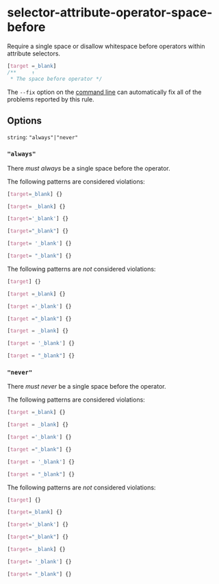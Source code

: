 # selector-attribute-operator-space-before

Require a single space or disallow whitespace before operators within attribute selectors.

```css
[target =_blank]
/**     ↑    
 * The space before operator */
```

The `--fix` option on the [command line](../../../docs/user-guide/cli.md#autofixing-errors) can automatically fix all of the problems reported by this rule.

## Options

`string`: `"always"|"never"`

### `"always"`

There *must always* be a single space before the operator.

The following patterns are considered violations:

```css
[target=_blank] {}
```

```css
[target= _blank] {}
```

```css
[target='_blank'] {}
```

```css
[target="_blank"] {}
```

```css
[target= '_blank'] {}
```

```css
[target= "_blank"] {}
```

The following patterns are *not* considered violations:

```css
[target] {}
```

```css
[target =_blank] {}
```

```css
[target ='_blank'] {}
```

```css
[target ="_blank"] {}
```

```css
[target = _blank] {}
```

```css
[target = '_blank'] {}
```

```css
[target = "_blank"] {}
```

### `"never"`

There *must never* be a single space before the operator.

The following patterns are considered violations:

```css
[target =_blank] {}
```

```css
[target = _blank] {}
```

```css
[target ='_blank'] {}
```

```css
[target ="_blank"] {}
```

```css
[target = '_blank'] {}
```

```css
[target = "_blank"] {}
```

The following patterns are *not* considered violations:

```css
[target] {}
```

```css
[target=_blank] {}
```

```css
[target='_blank'] {}
```

```css
[target="_blank"] {}
```

```css
[target= _blank] {}
```

```css
[target= '_blank'] {}
```

```css
[target= "_blank"] {}
```
